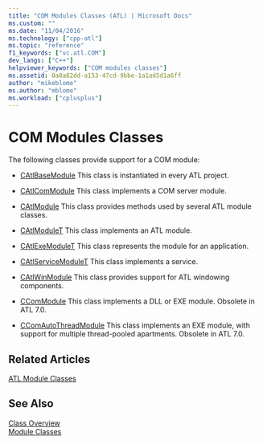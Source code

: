 ```yaml
---
title: "COM Modules Classes (ATL) | Microsoft Docs"
ms.custom: ""
ms.date: "11/04/2016"
ms.technology: ["cpp-atl"]
ms.topic: "reference"
f1_keywords: ["vc.atl.COM"]
dev_langs: ["C++"]
helpviewer_keywords: ["COM modules classes"]
ms.assetid: 0a8a82dd-a153-47cd-9bbe-1a1ad5d1a6ff
author: "mikeblome"
ms.author: "mblome"
ms.workload: ["cplusplus"]
---
```

# COM Modules Classes

The following classes provide support for a COM module:

- [CAtlBaseModule](../atl/reference/catlbasemodule-class.md) This class is instantiated in every ATL project.

- [CAtlComModule](../atl/reference/catlcommodule-class.md) This class implements a COM server module.

- [CAtlModule](../atl/reference/catlmodule-class.md) This class provides methods used by several ATL module classes.

- [CAtlModuleT](../atl/reference/catlmodulet-class.md) This class implements an ATL module.

- [CAtlExeModuleT](../atl/reference/catlexemodulet-class.md) This class represents the module for an application.

- [CAtlServiceModuleT](../atl/reference/catlservicemodulet-class.md) This class implements a service.

- [CAtlWinModule](../atl/reference/catlwinmodule-class.md) This class provides support for ATL windowing components.

- [CComModule](../atl/reference/ccommodule-class.md) This class implements a DLL or EXE module. Obsolete in ATL 7.0.

- [CComAutoThreadModule](../atl/reference/ccomautothreadmodule-class.md) This class implements an EXE module, with support for multiple thread-pooled apartments. Obsolete in ATL 7.0.

## Related Articles

[ATL Module Classes](../atl/atl-module-classes.md)

## See Also

[Class Overview](../atl/atl-class-overview.md)<br/>
[Module Classes](../atl/atl-module-classes.md)

